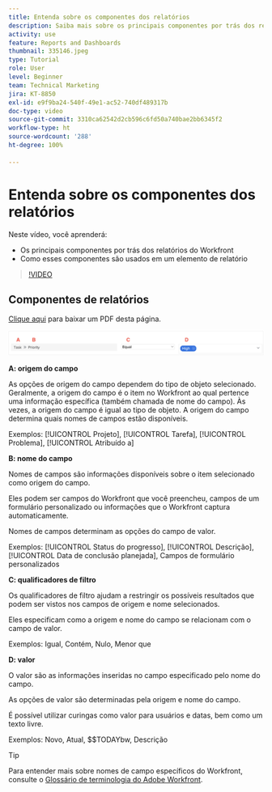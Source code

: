 ```yaml
---
title: Entenda sobre os componentes dos relatórios
description: Saiba mais sobre os principais componentes por trás dos relatórios e como eles são usados em um elemento de relatório no Workfront.
activity: use
feature: Reports and Dashboards
thumbnail: 335146.jpeg
type: Tutorial
role: User
level: Beginner
team: Technical Marketing
jira: KT-8850
exl-id: e9f9ba24-540f-49e1-ac52-740df489317b
doc-type: video
source-git-commit: 3310ca62542d2cb596c6fd50a740bae2bb6345f2
workflow-type: ht
source-wordcount: '288'
ht-degree: 100%

---
```


# Entenda sobre os componentes dos relatórios

Neste vídeo, você aprenderá:

* Os principais componentes por trás dos relatórios do Workfront
* Como esses componentes são usados em um elemento de relatório

>[!VIDEO](https://video.tv.adobe.com/v/335146/?quality=12&learn=on)

## Componentes de relatórios

[Clique aqui](/help/assets/reporting-components.pdf) para baixar um PDF desta página.

![Uma imagem da tela que permite criar um filtro](assets/reporting-components-1.png)

**A: origem do campo**

As opções de origem do campo dependem do tipo de objeto selecionado. Geralmente, a origem do campo é o item no Workfront ao qual pertence uma informação específica (também chamada de nome do campo). Às vezes, a origem do campo é igual ao tipo de objeto.
A origem do campo determina quais nomes de campos estão disponíveis.

Exemplos: [!UICONTROL Projeto], [!UICONTROL Tarefa], [!UICONTROL Problema], [!UICONTROL Atribuído a]

**B: nome do campo**

Nomes de campos são informações disponíveis sobre o item selecionado como origem do campo.

Eles podem ser campos do Workfront que você preencheu, campos de um formulário personalizado ou informações que o Workfront captura automaticamente.

Nomes de campos determinam as opções do campo de valor.

Exemplos: [!UICONTROL Status do progresso], [!UICONTROL Descrição], [!UICONTROL Data de conclusão planejada], Campos de formulário personalizados

**C: qualificadores de filtro**

Os qualificadores de filtro ajudam a restringir os possíveis resultados que podem ser vistos nos campos de origem e nome selecionados.

Eles especificam como a origem e nome do campo se relacionam com o campo de valor.

Exemplos: Igual, Contém, Nulo, Menor que

**D: valor**

O valor são as informações inseridas no campo especificado pelo nome do campo.

As opções de valor são determinadas pela origem e nome do campo.

É possível utilizar curingas como valor para usuários e datas, bem como um texto livre.

Exemplos: Novo, Atual, $$TODAYbw, Descrição

>[!TIP]
>
>Para entender mais sobre nomes de campo específicos do Workfront, consulte o [Glossário de terminologia do Adobe Workfront](https://experienceleague.adobe.com/docs/workfront/using/basics/workfront-terminology-glossary.html?lang=br).

